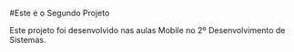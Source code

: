 #Este é o Segundo Projeto

Este projeto foi desenvolvido nas aulas Mobile no 2º Desenvolvimento de Sistemas.